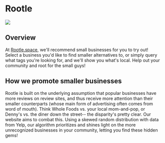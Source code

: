 # Rootle

![](https://media.discordapp.net/attachments/176356676226514944/764673934645264384/unknown.png?width=1442&height=170)

## Overview

At [Rootle.space](https://rootle.space/), we'll recommend small businesses for you to try out! Select a business you'd like to find smaller alternatives to, or simply query what tags you're looking for, and we'll show you what's local. Help out your community and root for the small guys!

## How we promote smaller businesses

Rootle is built on the underlying assumption that popular businesses have more reviews on review sites, and thus receive more attention than their smaller counterparts (whose main form of advertising often comes from word of mouth). Think Whole Foods vs. your local mom-and-pop, or Denny's vs. the diner down the street-- the disparity's pretty clear. Our website aims to combat this. Using a skewed random distribution with data from Yelp, our algorithm prioritizes and shines light on the more unrecognized businesses in your community, letting you find these hidden gems!
